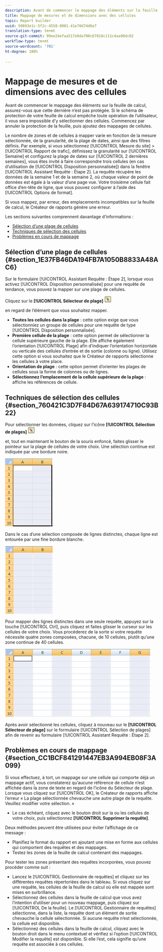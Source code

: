 ```yaml
---
description: Avant de commencer le mappage des éléments sur la feuille de calcul, assurez-vous que cette dernière n’est pas protégée. Si le schéma de protection de votre feuille de calcul empêche toute opération de l’utilisateur, il vous sera impossible d’y sélectionner des cellules. Commencez par annuler la protection de la feuille, puis ajoutez des mappages de cellules.
title: Mappage de mesures et de dimensions avec des cellules
topic: Report builder
uuid: 50893e1c-5f2c-4558-8001-41e70d74d6e7
translation-type: tm+mt
source-git-commit: 99ee24efaa517e8da700c67818c111c4aa90dc02
workflow-type: tm+mt
source-wordcount: '701'
ht-degree: 100%

---
```



# Mappage de mesures et de dimensions avec des cellules

Avant de commencer le mappage des éléments sur la feuille de calcul, assurez-vous que cette dernière n’est pas protégée. Si le schéma de protection de votre feuille de calcul empêche toute opération de l’utilisateur, il vous sera impossible d’y sélectionner des cellules. Commencez par annuler la protection de la feuille, puis ajoutez des mappages de cellules.

Le nombre de zones et de cellules à mapper varie en fonction de la mesure sélectionnée, de la granularité, de la plage de dates, ainsi que des filtres définis. Par exemple, si vous sélectionnez [!UICONTROL Mesure du site] > [!UICONTROL Rapport de trafic], définissez la granularité sur [!UICONTROL Semaine] et configurez la plage de dates sur [!UICONTROL 2 dernières semaines], vous êtes invité à faire correspondre trois cellules (en cas d’utilisation de [!UICONTROL Disposition personnalisée]) dans la fenêtre [!UICONTROL Assistant Requête : Étape 2]. La requête récupère les données de la semaine 1 et de la semaine 2, où chaque valeur de point de données est égale à la valeur d’une page vue. Votre troisième cellule fait office d’en-tête de ligne, que vous pouvez configurer à l’aide des [!UICONTROL Options de format].

Si vous mappez, par erreur, des emplacements incompatibles sur la feuille de calcul, le Créateur de rapports génère une erreur.

Les sections suivantes comprennent davantage d’informations :

* [Sélection d’une plage de cellules ](/help/analyze/report-builder/layout/map-metrics-and-dimensions-to-cells.md#section_1E37FB46DA194FB7A1050B8833A48AC6)
* [Techniques de sélection des cellules ](/help/analyze/report-builder/layout/map-metrics-and-dimensions-to-cells.md#section_760421C3D7F84D67A639174710C93B22)
* [Problèmes en cours de mappage ](/help/analyze/report-builder/layout/map-metrics-and-dimensions-to-cells.md#section_CC1BCF841291447EB3A994EB08F3A099)

## Sélection d’une plage de cellules {#section_1E37FB46DA194FB7A1050B8833A48AC6}

Sur le formulaire [!UICONTROL Assistant Requête : Étape 2], lorsque vous activez [!UICONTROL Disposition personnalisée] pour une requête de tendance, vous pouvez la mapper sur une plage de cellules.

Cliquez sur le **[!UICONTROL Sélecteur de plage]** ![select_cell_icon.png](assets/select_cell_icon.png)

en regard de l’élément que vous souhaitez mapper.

* **Toutes les cellules dans la plage** : cette option exige que vous sélectionniez un groupe de cellules pour une requête de type [!UICONTROL Disposition personnalisée].
* **Première cellule de la plage** : cette option permet de sélectionner la cellule supérieure gauche de la plage. Elle affiche également l’orientation [!UICONTROL Plage] afin d’indiquer l’orientation horizontale ou verticale des cellules d’entrée et de sortie (colonne ou ligne). Utilisez cette option si vous souhaitez que le Créateur de rapports sélectionne les cellules à votre place.
* **Orientation de plage** : cette option permet d’orienter les plages de cellules sous la forme de colonnes ou de lignes.
* **Sélectionnez l’emplacement de la cellule supérieure de la plage** : affiche les références de cellule.

## Techniques de sélection des cellules {#section_760421C3D7F84D67A639174710C93B22}

Pour sélectionner les données, cliquez sur l’icône **[!UICONTROL Sélection de plages]** ![select_cell_icon.png](assets/select_cell_icon.png)

et, tout en maintenant le bouton de la souris enfoncé, faites glisser le pointeur sur la plage de cellules de votre choix. Une sélection continue est indiquée par une bordure noire.

![](assets/twenty_cells.gif)

Dans le cas d’une sélection composée de lignes distinctes, chaque ligne est entourée par une fine bordure blanche.

![](assets/twoXten_cells_highlighted.gif)

Pour mapper des lignes distinctes dans une seule requête, appuyez sur la touche [!UICONTROL Ctrl], puis cliquez et faites glisser le curseur sur les cellules de votre choix. Vous procéderez de la sorte si votre requête nécessite quatre zones composées, chacune, de 10 cellules, plutôt qu’une zone continue de 40 cellules.

![](assets/map4.png)

Après avoir sélectionné les cellules, cliquez à nouveau sur le **[!UICONTROL Sélecteur de plage]** sur le formulaire [!UICONTROL Sélection de plages] afin de revenir au formulaire [!UICONTROL Assistant Requête : Étape 2].

## Problèmes en cours de mappage {#section_CC1BCF841291447EB3A994EB08F3A099}

Si vous effectuez, à tort, un mappage sur une cellule qui comporte déjà un mappage actif, vous constaterez qu’aucune référence de cellule n’est affichée dans la zone de texte en regard de l’icône du Sélecteur de plage. Lorsque vous cliquez sur [!UICONTROL OK], le Créateur de rapports affiche l’erreur « La plage sélectionnée chevauche une autre plage de la requête. Veuillez modifier votre sélection. »

* Le cas échéant, cliquez avec le bouton droit sur la ou les cellules de votre choix, puis sélectionnez **[!UICONTROL Supprimer la requête]**.

Deux méthodes peuvent être utilisées pour éviter l’affichage de ce message :

* Planifiez le format du rapport en ajoutant une mise en forme aux cellules qui comportent des requêtes et des mappages.
* Testez les zones de la feuille de calcul contenant des mappages.

Pour tester les zones présentant des requêtes incorporées, vous pouvez procéder comme suit :

* Lancez le [!UICONTROL Gestionnaire de requêtes] et cliquez sur les différentes requêtes répertoriées dans le tableau. Si vous cliquez sur une requête, les cellules de la feuille de calcul où elle est mappée sont mises en surbrillance.
* Sélectionnez des cellules dans la feuille de calcul que vous avez l’intention d’utiliser pour un nouveau mappage, puis cliquez sur [!UICONTROL De la feuille]. Le [!UICONTROL Gestionnaire de requêtes] sélectionne, dans la liste, la requête dont un élément de sortie chevauche la cellule sélectionnée. Si aucune requête n’est sélectionnée, la cellule est disponible.
* Sélectionnez des cellules dans la feuille de calcul, cliquez avec le bouton droit dans le menu contextuel et vérifiez si l’option [!UICONTROL Modifier la requête] est disponible. Si elle l’est, cela signifie qu’une requête est associée à ces cellules.
